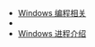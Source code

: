 - [Windows 编程相关](doc/OperatingSystem/Windows/Windows编程相关.md)
-
- [Windows 进程介绍](doc/OperatingSystem/Windows/Windows进程介绍.md)
